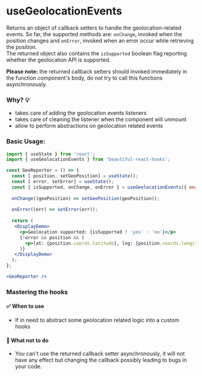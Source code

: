 # useGeolocationEvents 

Returns an object of callback setters to handle the geolocation-related events.
So far, the supported methods are: `onChange`, invoked when the position changes and `onError`, invoked when
an error occur while retrieving the position.<br/>
The returned object also contains the `isSupported` boolean flag reporting whether the geolocation API is supported.

**Please note:** the returned callback setters should invoked immediately in the function component's body, do not try to
call this functions asynchronously.

### Why? 💡

- takes care of adding the geolocation events listeners
- takes care of cleaning the listener when the component will unmount
- allow to perform abstractions on geolocation related events

### Basic Usage:

```jsx harmony
import { useState } from 'react';
import { useGeolocationEvents } from 'beautiful-react-hooks'; 

const GeoReporter = () => {
  const [ position, setGeoPosition] = useState();
  const [ error, setError] = useState();
  const { isSupported, onChange, onError } = useGeolocationEvents({ enableHighAccuracy: true });
  
  onChange((geoPosition) => setGeoPosition(geoPosition));
  
  onError((err) => setError(err));
  
  return (
   <DisplayDemo>
     <p>Geolocation supported: {isSupported ? 'yes' : 'no'}</p>
     {!error && position && (
       <p>lat: {position.coords.latitude}, lng: {position.coords.longitude}</p>
     )}
   </DisplayDemo>
  );
};

<GeoReporter />
```

### Mastering the hooks

#### ✅ When to use
 
- If in need to abstract some geolocation related logic into a custom hooks

#### 🛑 What not to do

- You can't use the returned callback setter asynchronously, it will not have any effect but changing the callback 
 possibly leading to bugs in your code.
